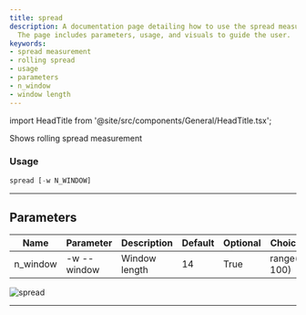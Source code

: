 ```yaml
---
title: spread
description: A documentation page detailing how to use the spread measurement tool.
  The page includes parameters, usage, and visuals to guide the user.
keywords:
- spread measurement
- rolling spread
- usage
- parameters
- n_window
- window length
---
```


import HeadTitle from '@site/src/components/General/HeadTitle.tsx';

<HeadTitle title="forex /qa/spread - Reference | OpenBB Terminal Docs" />

Shows rolling spread measurement

### Usage

```python wordwrap
spread [-w N_WINDOW]
```

---

## Parameters

| Name | Parameter | Description | Default | Optional | Choices |
| ---- | --------- | ----------- | ------- | -------- | ------- |
| n_window | -w  --window | Window length | 14 | True | range(5, 100) |

![spread](https://user-images.githubusercontent.com/46355364/154308406-f20812a4-fa04-4937-b8de-dc27042f7462.png)

---
